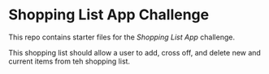 # Shopping List App Challenge

This repo contains starter files for the *Shopping List App* challenge.

This shopping list should allow a user to add, cross off, and delete new and current items from teh shopping list.
